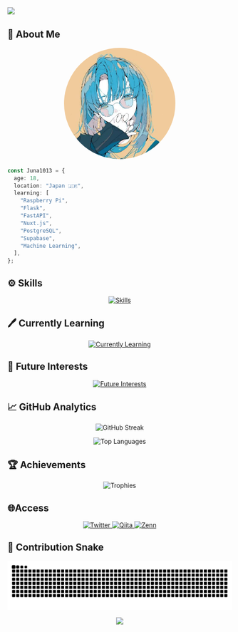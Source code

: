 <img src="https://capsule-render.vercel.app/api?text=Hi👋%20I'm%20Juna1013&animation=fadeIn&type=waving&color=gradient&height=128&fontSize=64&customColorList=2"/>

## 📒 About Me

<p align="center">
  <img src="/profile.jpg" width="250" height="250" alt="Profile Picture" style="border-radius: 50%;" />
</p>


```typescript
const Juna1013 = {
  age: 18,
  location: "Japan 🇯🇵",
  learning: [
    "Raspberry Pi",
    "Flask",
    "FastAPI",
    "Nuxt.js",
    "PostgreSQL",
    "Supabase",
    "Machine Learning",
  ],
};
```

## ⚙ Skills

<p align="center">
  <a href="https://skillicons.dev">
    <img src="https://skillicons.dev/icons?i=c,cpp,html,css,tailwindcss,vercel,markdown,git" alt="Skills" />
  </a>
</p>

## 🖊 Currently Learning

<p align="center">
  <a href="https://skillicons.dev">
    <img src="https://skillicons.dev/icons?i=python,javascript,typescript,react,nextjs,vite,astro" alt="Currently Learning" />
  </a>
</p>

## 🌟 Future Interests

<p align="center">
  <a href="https://skillicons.dev">
    <img src="https://skillicons.dev/icons?i=arduino,raspberrypi,fastapi,flask,nestjs,postgresql,supabase" alt="Future Interests" />
  </a>
</p>

## 📈 GitHub Analytics

<p align="center">
  <img src="https://streak-stats.demolab.com?user=Juna1013&theme=ocean-gradient&hide_border=true&date_format=%5BY%20%5DM%20j&card_width=640&card_height=195" alt="GitHub Streak" />
</p>

<p align="center">
  <img src="https://github-readme-stats.vercel.app/api/top-langs/?username=Juna1013&hide=jupyter%20notebook&layout=compact" alt="Top Languages" />
</p>

## 🏆 Achievements

<p align="center">
  <img src="https://github-profile-trophy.vercel.app/?username=Juna1013&theme=algolia&no-frame=true&column=4&margin-w=16&margin-h=16" alt="Trophies" />
</p>

## 🌐Access

<p align="center">
  <a href="https://twitter.com/juna1013_">
    <img src="https://img.shields.io/badge/X-000000.svg?style=for-the-badge&logo=X&logoColor=white" alt="Twitter" />
  </a>
  <a href="https://qiita.com/Juna1013">
    <img src="https://img.shields.io/badge/Qiita-55C500.svg?style=for-the-badge&logo=qiita&logoColor=white" alt="Qiita" />
  </a>
  <a href="https://zenn.dev/jun1013">
    <img src="https://img.shields.io/badge/Zenn-3EA8FF.svg?style=for-the-badge&logo=zenn&logoColor=white" alt="Zenn" />
  </a>
</p>

## 🐍 Contribution Snake

<p align="center">
  <picture>
    <source media="(prefers-color-scheme: dark)" srcset="https://raw.githubusercontent.com/Juna1013/Juna1013/output/github-contribution-grid-snake-dark.svg" />
    <source media="(prefers-color-scheme: light)" srcset="https://raw.githubusercontent.com/Juna1013/Juna1013/output/github-contribution-grid-snake.svg" />
    <img alt="GitHub Contribution Snake" src="https://raw.githubusercontent.com/Juna1013/Juna1013/output/github-contribution-grid-snake.svg" />
  </picture>
</p>

<p align="center">
  <img src="https://capsule-render.vercel.app/api?type=waving&color=gradient&customColorList=0,2,2,5,30&height=100&section=footer" />
</p>
